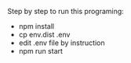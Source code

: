 Step by step to run this programing:
 - npm install
 - cp env.dist .env
 - edit .env file by instruction
 - npm run start